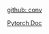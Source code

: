 [github: conv](https://github.com/vdumoulin/conv_arithmetic/blob/master/README.md#dilated-convolution-animations)

[Pytorch Doc](https://pytorch.org/docs/stable/_modules/torch/nn/modules/conv.html#Conv2d)